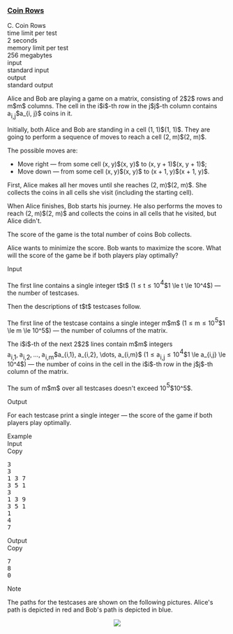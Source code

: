 <h3><a href="https://codeforces.com/contest/1555/problem/C" target="_blank" rel="noopener noreferrer">Coin Rows</a></h3>

<div class="header"><div class="title">C. Coin Rows</div><div class="time-limit"><div class="property-title">time limit per test</div>2 seconds</div><div class="memory-limit"><div class="property-title">memory limit per test</div>256 megabytes</div><div class="input-file input-standard"><div class="property-title">input</div>standard input</div><div class="output-file output-standard"><div class="property-title">output</div>standard output</div></div><div><p>Alice and Bob are playing a game on a matrix, consisting of <span class="MathJax_Preview" style="color: inherit;"><span class="MJXp-math" id="MJXp-Span-1"><span class="MJXp-mn" id="MJXp-Span-2">2</span></span></span>$2$ rows and <span class="MathJax_Preview" style="color: inherit;"><span class="MJXp-math" id="MJXp-Span-3"><span class="MJXp-mi MJXp-italic" id="MJXp-Span-4">m</span></span></span>$m$ columns. The cell in the <span class="MathJax_Preview" style="color: inherit;"><span class="MJXp-math" id="MJXp-Span-5"><span class="MJXp-mi MJXp-italic" id="MJXp-Span-6">i</span></span></span>$i$-th row in the <span class="MathJax_Preview" style="color: inherit;"><span class="MJXp-math" id="MJXp-Span-7"><span class="MJXp-mi MJXp-italic" id="MJXp-Span-8">j</span></span></span>$j$-th column contains <span class="MathJax_Preview" style="color: inherit;"><span class="MJXp-math" id="MJXp-Span-9"><span class="MJXp-msubsup" id="MJXp-Span-10"><span class="MJXp-mi MJXp-italic" id="MJXp-Span-11" style="margin-right: 0.05em;">a</span><span class="MJXp-mrow MJXp-script" id="MJXp-Span-12" style="vertical-align: -0.4em;"><span class="MJXp-mi MJXp-italic" id="MJXp-Span-13">i</span><span class="MJXp-mo" id="MJXp-Span-14">,</span><span class="MJXp-mi MJXp-italic" id="MJXp-Span-15">j</span></span></span></span></span>$a_{i, j}$ coins in it.</p><p>Initially, both Alice and Bob are standing in a cell <span class="MathJax_Preview" style="color: inherit;"><span class="MJXp-math" id="MJXp-Span-16"><span class="MJXp-mo" id="MJXp-Span-17" style="margin-left: 0em; margin-right: 0em;">(</span><span class="MJXp-mn" id="MJXp-Span-18">1</span><span class="MJXp-mo" id="MJXp-Span-19" style="margin-left: 0em; margin-right: 0.222em;">,</span><span class="MJXp-mn" id="MJXp-Span-20">1</span><span class="MJXp-mo" id="MJXp-Span-21" style="margin-left: 0em; margin-right: 0em;">)</span></span></span>$(1, 1)$. They are going to perform a sequence of moves to reach a cell <span class="MathJax_Preview" style="color: inherit;"><span class="MJXp-math" id="MJXp-Span-22"><span class="MJXp-mo" id="MJXp-Span-23" style="margin-left: 0em; margin-right: 0em;">(</span><span class="MJXp-mn" id="MJXp-Span-24">2</span><span class="MJXp-mo" id="MJXp-Span-25" style="margin-left: 0em; margin-right: 0.222em;">,</span><span class="MJXp-mi MJXp-italic" id="MJXp-Span-26">m</span><span class="MJXp-mo" id="MJXp-Span-27" style="margin-left: 0em; margin-right: 0em;">)</span></span></span>$(2, m)$.</p><p>The possible moves are: </p><ul> <li> Move right — from some cell <span class="MathJax_Preview" style="color: inherit;"><span class="MJXp-math" id="MJXp-Span-28"><span class="MJXp-mo" id="MJXp-Span-29" style="margin-left: 0em; margin-right: 0em;">(</span><span class="MJXp-mi MJXp-italic" id="MJXp-Span-30">x</span><span class="MJXp-mo" id="MJXp-Span-31" style="margin-left: 0em; margin-right: 0.222em;">,</span><span class="MJXp-mi MJXp-italic" id="MJXp-Span-32">y</span><span class="MJXp-mo" id="MJXp-Span-33" style="margin-left: 0em; margin-right: 0em;">)</span></span></span>$(x, y)$ to <span class="MathJax_Preview" style="color: inherit;"><span class="MJXp-math" id="MJXp-Span-34"><span class="MJXp-mo" id="MJXp-Span-35" style="margin-left: 0em; margin-right: 0em;">(</span><span class="MJXp-mi MJXp-italic" id="MJXp-Span-36">x</span><span class="MJXp-mo" id="MJXp-Span-37" style="margin-left: 0em; margin-right: 0.222em;">,</span><span class="MJXp-mi MJXp-italic" id="MJXp-Span-38">y</span><span class="MJXp-mo" id="MJXp-Span-39" style="margin-left: 0.267em; margin-right: 0.267em;">+</span><span class="MJXp-mn" id="MJXp-Span-40">1</span><span class="MJXp-mo" id="MJXp-Span-41" style="margin-left: 0em; margin-right: 0em;">)</span></span></span>$(x, y + 1)$; </li><li> Move down — from some cell <span class="MathJax_Preview" style="color: inherit;"><span class="MJXp-math" id="MJXp-Span-42"><span class="MJXp-mo" id="MJXp-Span-43" style="margin-left: 0em; margin-right: 0em;">(</span><span class="MJXp-mi MJXp-italic" id="MJXp-Span-44">x</span><span class="MJXp-mo" id="MJXp-Span-45" style="margin-left: 0em; margin-right: 0.222em;">,</span><span class="MJXp-mi MJXp-italic" id="MJXp-Span-46">y</span><span class="MJXp-mo" id="MJXp-Span-47" style="margin-left: 0em; margin-right: 0em;">)</span></span></span>$(x, y)$ to <span class="MathJax_Preview" style="color: inherit;"><span class="MJXp-math" id="MJXp-Span-48"><span class="MJXp-mo" id="MJXp-Span-49" style="margin-left: 0em; margin-right: 0em;">(</span><span class="MJXp-mi MJXp-italic" id="MJXp-Span-50">x</span><span class="MJXp-mo" id="MJXp-Span-51" style="margin-left: 0.267em; margin-right: 0.267em;">+</span><span class="MJXp-mn" id="MJXp-Span-52">1</span><span class="MJXp-mo" id="MJXp-Span-53" style="margin-left: 0em; margin-right: 0.222em;">,</span><span class="MJXp-mi MJXp-italic" id="MJXp-Span-54">y</span><span class="MJXp-mo" id="MJXp-Span-55" style="margin-left: 0em; margin-right: 0em;">)</span></span></span>$(x + 1, y)$. </li></ul><p>First, Alice makes <span class="tex-font-style-bf">all her moves</span> until she reaches <span class="MathJax_Preview" style="color: inherit;"><span class="MJXp-math" id="MJXp-Span-56"><span class="MJXp-mo" id="MJXp-Span-57" style="margin-left: 0em; margin-right: 0em;">(</span><span class="MJXp-mn" id="MJXp-Span-58">2</span><span class="MJXp-mo" id="MJXp-Span-59" style="margin-left: 0em; margin-right: 0.222em;">,</span><span class="MJXp-mi MJXp-italic" id="MJXp-Span-60">m</span><span class="MJXp-mo" id="MJXp-Span-61" style="margin-left: 0em; margin-right: 0em;">)</span></span></span>$(2, m)$. She collects the coins in all cells she visit (including the starting cell).</p><p>When Alice finishes, Bob starts his journey. He also performs the moves to reach <span class="MathJax_Preview" style="color: inherit;"><span class="MJXp-math" id="MJXp-Span-62"><span class="MJXp-mo" id="MJXp-Span-63" style="margin-left: 0em; margin-right: 0em;">(</span><span class="MJXp-mn" id="MJXp-Span-64">2</span><span class="MJXp-mo" id="MJXp-Span-65" style="margin-left: 0em; margin-right: 0.222em;">,</span><span class="MJXp-mi MJXp-italic" id="MJXp-Span-66">m</span><span class="MJXp-mo" id="MJXp-Span-67" style="margin-left: 0em; margin-right: 0em;">)</span></span></span>$(2, m)$ and collects the coins in all cells that he visited, <span class="tex-font-style-bf">but Alice didn't</span>.</p><p>The score of the game is the total number of coins Bob collects.</p><p>Alice wants to minimize the score. Bob wants to maximize the score. What will the score of the game be if both players play optimally?</p></div><div class="input-specification"><div class="section-title">Input</div><p>The first line contains a single integer <span class="MathJax_Preview" style="color: inherit;"><span class="MJXp-math" id="MJXp-Span-68"><span class="MJXp-mi MJXp-italic" id="MJXp-Span-69">t</span></span></span>$t$ (<span class="MathJax_Preview" style="color: inherit;"><span class="MJXp-math" id="MJXp-Span-70"><span class="MJXp-mn" id="MJXp-Span-71">1</span><span class="MJXp-mo" id="MJXp-Span-72" style="margin-left: 0.333em; margin-right: 0.333em;">≤</span><span class="MJXp-mi MJXp-italic" id="MJXp-Span-73">t</span><span class="MJXp-mo" id="MJXp-Span-74" style="margin-left: 0.333em; margin-right: 0.333em;">≤</span><span class="MJXp-msubsup" id="MJXp-Span-75"><span class="MJXp-mn" id="MJXp-Span-76" style="margin-right: 0.05em;">10</span><span class="MJXp-mn MJXp-script" id="MJXp-Span-77" style="vertical-align: 0.5em;">4</span></span></span></span>$1 \le t \le 10^4$) — the number of testcases.</p><p>Then the descriptions of <span class="MathJax_Preview" style="color: inherit;"><span class="MJXp-math" id="MJXp-Span-78"><span class="MJXp-mi MJXp-italic" id="MJXp-Span-79">t</span></span></span>$t$ testcases follow.</p><p>The first line of the testcase contains a single integer <span class="MathJax_Preview" style="color: inherit;"><span class="MJXp-math" id="MJXp-Span-80"><span class="MJXp-mi MJXp-italic" id="MJXp-Span-81">m</span></span></span>$m$ (<span class="MathJax_Preview" style="color: inherit;"><span class="MJXp-math" id="MJXp-Span-82"><span class="MJXp-mn" id="MJXp-Span-83">1</span><span class="MJXp-mo" id="MJXp-Span-84" style="margin-left: 0.333em; margin-right: 0.333em;">≤</span><span class="MJXp-mi MJXp-italic" id="MJXp-Span-85">m</span><span class="MJXp-mo" id="MJXp-Span-86" style="margin-left: 0.333em; margin-right: 0.333em;">≤</span><span class="MJXp-msubsup" id="MJXp-Span-87"><span class="MJXp-mn" id="MJXp-Span-88" style="margin-right: 0.05em;">10</span><span class="MJXp-mn MJXp-script" id="MJXp-Span-89" style="vertical-align: 0.5em;">5</span></span></span></span>$1 \le m \le 10^5$) — the number of columns of the matrix.</p><p>The <span class="MathJax_Preview" style="color: inherit;"><span class="MJXp-math" id="MJXp-Span-90"><span class="MJXp-mi MJXp-italic" id="MJXp-Span-91">i</span></span></span>$i$-th of the next <span class="MathJax_Preview" style="color: inherit;"><span class="MJXp-math" id="MJXp-Span-92"><span class="MJXp-mn" id="MJXp-Span-93">2</span></span></span>$2$ lines contain <span class="MathJax_Preview" style="color: inherit;"><span class="MJXp-math" id="MJXp-Span-94"><span class="MJXp-mi MJXp-italic" id="MJXp-Span-95">m</span></span></span>$m$ integers <span class="MathJax_Preview" style="color: inherit;"><span class="MJXp-math" id="MJXp-Span-96"><span class="MJXp-msubsup" id="MJXp-Span-97"><span class="MJXp-mi MJXp-italic" id="MJXp-Span-98" style="margin-right: 0.05em;">a</span><span class="MJXp-mrow MJXp-script" id="MJXp-Span-99" style="vertical-align: -0.4em;"><span class="MJXp-mi MJXp-italic" id="MJXp-Span-100">i</span><span class="MJXp-mo" id="MJXp-Span-101">,</span><span class="MJXp-mn" id="MJXp-Span-102">1</span></span></span><span class="MJXp-mo" id="MJXp-Span-103" style="margin-left: 0em; margin-right: 0.222em;">,</span><span class="MJXp-msubsup" id="MJXp-Span-104"><span class="MJXp-mi MJXp-italic" id="MJXp-Span-105" style="margin-right: 0.05em;">a</span><span class="MJXp-mrow MJXp-script" id="MJXp-Span-106" style="vertical-align: -0.4em;"><span class="MJXp-mi MJXp-italic" id="MJXp-Span-107">i</span><span class="MJXp-mo" id="MJXp-Span-108">,</span><span class="MJXp-mn" id="MJXp-Span-109">2</span></span></span><span class="MJXp-mo" id="MJXp-Span-110" style="margin-left: 0em; margin-right: 0.222em;">,</span><span class="MJXp-mo" id="MJXp-Span-111" style="margin-left: 0em; margin-right: 0em;">…</span><span class="MJXp-mo" id="MJXp-Span-112" style="margin-left: 0em; margin-right: 0.222em;">,</span><span class="MJXp-msubsup" id="MJXp-Span-113"><span class="MJXp-mi MJXp-italic" id="MJXp-Span-114" style="margin-right: 0.05em;">a</span><span class="MJXp-mrow MJXp-script" id="MJXp-Span-115" style="vertical-align: -0.4em;"><span class="MJXp-mi MJXp-italic" id="MJXp-Span-116">i</span><span class="MJXp-mo" id="MJXp-Span-117">,</span><span class="MJXp-mi MJXp-italic" id="MJXp-Span-118">m</span></span></span></span></span>$a_{i,1}, a_{i,2}, \dots, a_{i,m}$ (<span class="MathJax_Preview" style="color: inherit;"><span class="MJXp-math" id="MJXp-Span-119"><span class="MJXp-mn" id="MJXp-Span-120">1</span><span class="MJXp-mo" id="MJXp-Span-121" style="margin-left: 0.333em; margin-right: 0.333em;">≤</span><span class="MJXp-msubsup" id="MJXp-Span-122"><span class="MJXp-mi MJXp-italic" id="MJXp-Span-123" style="margin-right: 0.05em;">a</span><span class="MJXp-mrow MJXp-script" id="MJXp-Span-124" style="vertical-align: -0.4em;"><span class="MJXp-mi MJXp-italic" id="MJXp-Span-125">i</span><span class="MJXp-mo" id="MJXp-Span-126">,</span><span class="MJXp-mi MJXp-italic" id="MJXp-Span-127">j</span></span></span><span class="MJXp-mo" id="MJXp-Span-128" style="margin-left: 0.333em; margin-right: 0.333em;">≤</span><span class="MJXp-msubsup" id="MJXp-Span-129"><span class="MJXp-mn" id="MJXp-Span-130" style="margin-right: 0.05em;">10</span><span class="MJXp-mn MJXp-script" id="MJXp-Span-131" style="vertical-align: 0.5em;">4</span></span></span></span>$1 \le a_{i,j} \le 10^4$) — the number of coins in the cell in the <span class="MathJax_Preview" style="color: inherit;"><span class="MJXp-math" id="MJXp-Span-132"><span class="MJXp-mi MJXp-italic" id="MJXp-Span-133">i</span></span></span>$i$-th row in the <span class="MathJax_Preview" style="color: inherit;"><span class="MJXp-math" id="MJXp-Span-134"><span class="MJXp-mi MJXp-italic" id="MJXp-Span-135">j</span></span></span>$j$-th column of the matrix.</p><p>The sum of <span class="MathJax_Preview" style="color: inherit;"><span class="MJXp-math" id="MJXp-Span-136"><span class="MJXp-mi MJXp-italic" id="MJXp-Span-137">m</span></span></span>$m$ over all testcases doesn't exceed <span class="MathJax_Preview" style="color: inherit;"><span class="MJXp-math" id="MJXp-Span-138"><span class="MJXp-msubsup" id="MJXp-Span-139"><span class="MJXp-mn" id="MJXp-Span-140" style="margin-right: 0.05em;">10</span><span class="MJXp-mn MJXp-script" id="MJXp-Span-141" style="vertical-align: 0.5em;">5</span></span></span></span>$10^5$.</p></div><div class="output-specification"><div class="section-title">Output</div><p>For each testcase print a single integer — the score of the game if both players play optimally.</p></div><div class="sample-tests"><div class="section-title">Example</div><div class="sample-test"><div class="input"><div class="title">Input<div title="Copy" data-clipboard-target="#id0034261748469944864" id="id003322590649588021" class="input-output-copier">Copy</div></div><pre id="id0034261748469944864">3
3
1 3 7
3 5 1
3
1 3 9
3 5 1
1
4
7
</pre></div><div class="output"><div class="title">Output<div title="Copy" data-clipboard-target="#id0016752054186060072" id="id005666479984713988" class="input-output-copier">Copy</div></div><pre id="id0016752054186060072">7
8
0
</pre></div></div></div><div class="note"><div class="section-title">Note</div><p>The paths for the testcases are shown on the following pictures. Alice's path is depicted in red and Bob's path is depicted in blue.</p><center> <img class="tex-graphics" src="https://espresso.codeforces.com/b4f742c0500010b79f12902767f16863d1fe3d3c.png" style="max-width: 100.0%;max-height: 100.0%;"> </center></div>